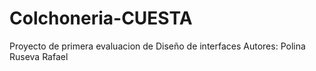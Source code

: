 # Colchoneria-CUESTA
Proyecto de primera evaluacion de Diseño de interfaces
Autores: 
Polina Ruseva 
Rafael
